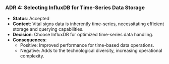 ### ADR 4: Selecting InfluxDB for Time-Series Data Storage
- **Status**: Accepted
- **Context**: Vital signs data is inherently time-series, necessitating efficient storage and querying capabilities.
- **Decision**: Choose InfluxDB for optimized time-series data handling.
- **Consequences**:
  - Positive: Improved performance for time-based data operations.
  - Negative: Adds to the technological diversity, increasing operational complexity.